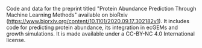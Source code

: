 Code and data for the preprint titled "Protein Abundance Prediction Through Machine Learning Methods" available on bioRxiv (https://www.biorxiv.org/content/10.1101/2020.09.17.302182v1). It includes code for predicting protein abundance, its integration in ecGEMs and growth simulations. It is made available under a CC-BY-NC 4.0 International license.
